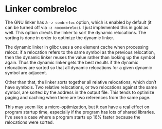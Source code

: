 # Linker combreloc

The GNU linker has a `-z combreloc` option, which is enabled by default (it can
be turned off via `-z nocombreloc`). I just implemented this in gold as well.
This option directs the linker to sort the dynamic relocations. The sorting is
done in order to optimize the dynamic linker.

The dynamic linker in glibc uses a one element cache when processing relocs: if
a relocation refers to the same symbol as the previous relocation, then the
dynamic linker reuses the value rather than looking up the symbol again. Thus
the dynamic linker gets the best results if the dynamic relocations are sorted
so that all dynamic relocations for a given dynamic symbol are adjacent.

Other than that, the linker sorts together all relative relocations, which
don’t have symbols. Two relative relocations, or two relocations against the
same symbol, are sorted by the address in the output file. This tends to
optimize paging and caching when there are two references from the same page.

This may seem like a micro-optimization, but it can have a real effect on
program startup time, especially if the program has lots of shared libraries.
I’ve seen a case where a program starts up 16% faster because the relocations
were sorted.

